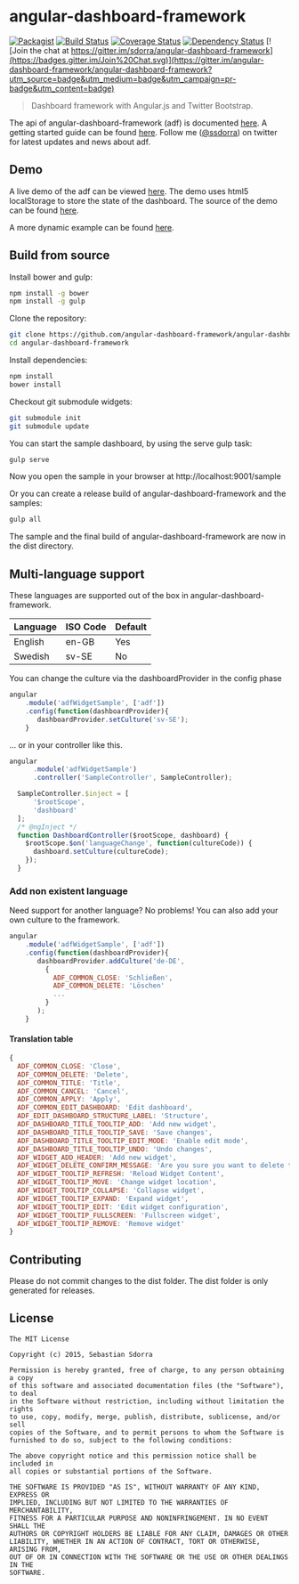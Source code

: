# angular-dashboard-framework

[![Packagist](https://img.shields.io/packagist/l/doctrine/orm.svg)](https://github.com/angular-dashboard-framework/angular-dashboard-framework/blob/master/LICENSE.md) [![Build Status](https://travis-ci.org/angular-dashboard-framework/angular-dashboard-framework.svg?branch=master)](https://travis-ci.org/angular-dashboard-framework/angular-dashboard-framework) [![Coverage Status](https://coveralls.io/repos/angular-dashboard-framework/angular-dashboard-framework/badge.svg?branch=master&service=github)](https://coveralls.io/github/angular-dashboard-framework/angular-dashboard-framework?branch=master) [![Dependency Status](https://www.versioneye.com/user/projects/562008b836d0ab001900070b/badge.svg?style=flat)](https://www.versioneye.com/user/projects/562008b836d0ab001900070b) [![Join the chat at https://gitter.im/sdorra/angular-dashboard-framework](https://badges.gitter.im/Join%20Chat.svg)](https://gitter.im/angular-dashboard-framework/angular-dashboard-framework?utm_source=badge&utm_medium=badge&utm_campaign=pr-badge&utm_content=badge)

> Dashboard framework with Angular.js and Twitter Bootstrap.

The api of angular-dashboard-framework (adf) is documented [here](http://angular-dashboard-framework.github.io/angular-dashboard-framework/docs/). A getting
started guide can be found [here](https://github.com/angular-dashboard-framework/angular-dashboard-framework/wiki/Getting-started).
Follow me ([@ssdorra](https://twitter.com/ssdorra)) on twitter for latest updates and news about adf.

## Demo

A live demo of the adf can be viewed [here](http://angular-dashboard-framework.github.io/angular-dashboard-framework/). The demo uses html5 localStorage to store the state of the dashboard. The source of the demo can be found [here](https://github.com/angular-dashboard-framework/angular-dashboard-framework/tree/master/sample).

A more dynamic example can be found [here](https://github.com/angular-dashboard-framework/adf-dynamic-example).

## Build from source

Install bower and gulp:

```bash
npm install -g bower
npm install -g gulp
```

Clone the repository:

```bash
git clone https://github.com/angular-dashboard-framework/angular-dashboard-framework
cd angular-dashboard-framework
```

Install dependencies:

```bash
npm install
bower install
```

Checkout git submodule widgets:

```bash
git submodule init
git submodule update
```

You can start the sample dashboard, by using the serve gulp task:

```bash
gulp serve
```

Now you open the sample in your browser at http://localhost:9001/sample

Or you can create a release build of angular-dashboard-framework and the samples:

```bash
gulp all
```
The sample and the final build of angular-dashboard-framework are now in the dist directory.

## Multi-language support
These languages are supported out of the box in angular-dashboard-framework.

| Language        | ISO Code      | Default  |
| -------------   |-------------  | -----|
| English         | en-GB         | Yes  |
| Swedish         | sv-SE         | No   |

You can change the culture via the dashboardProvider in the config phase
```javascript
angular
    .module('adfWidgetSample', ['adf'])
    .config(function(dashboardProvider){
       dashboardProvider.setCulture('sv-SE');
    }
```
... or in your controller like this.

```javascript
angular
      .module('adfWidgetSample')
      .controller('SampleController', SampleController);

  SampleController.$inject = [
      '$rootScope',
      'dashboard'
  ];
  /* @ngInject */
  function DashboardController($rootScope, dashboard) {
    $rootScope.$on('languageChange', function(cultureCode)) {
      dashboard.setCulture(cultureCode);  
    });
  }
```

### Add non existent language
Need support for another language? No problems! You can also add your own culture to the framework.

```javascript
angular
    .module('adfWidgetSample', ['adf'])
    .config(function(dashboardProvider){
       dashboardProvider.addCulture('de-DE',
         {
           ADF_COMMON_CLOSE: 'Schließen',
           ADF_COMMON_DELETE: 'Löschen'
           ...
         }
       );
    }
```

#### Translation table

```javascript
{
  ADF_COMMON_CLOSE: 'Close',
  ADF_COMMON_DELETE: 'Delete',
  ADF_COMMON_TITLE: 'Title',
  ADF_COMMON_CANCEL: 'Cancel',
  ADF_COMMON_APPLY: 'Apply',
  ADF_COMMON_EDIT_DASHBOARD: 'Edit dashboard',
  ADF_EDIT_DASHBOARD_STRUCTURE_LABEL: 'Structure',
  ADF_DASHBOARD_TITLE_TOOLTIP_ADD: 'Add new widget',
  ADF_DASHBOARD_TITLE_TOOLTIP_SAVE: 'Save changes',
  ADF_DASHBOARD_TITLE_TOOLTIP_EDIT_MODE: 'Enable edit mode',
  ADF_DASHBOARD_TITLE_TOOLTIP_UNDO: 'Undo changes',
  ADF_WIDGET_ADD_HEADER: 'Add new widget',
  ADF_WIDGET_DELETE_CONFIRM_MESSAGE: 'Are you sure you want to delete this widget ?',
  ADF_WIDGET_TOOLTIP_REFRESH: 'Reload Widget Content',
  ADF_WIDGET_TOOLTIP_MOVE: 'Change widget location',
  ADF_WIDGET_TOOLTIP_COLLAPSE: 'Collapse widget',
  ADF_WIDGET_TOOLTIP_EXPAND: 'Expand widget',
  ADF_WIDGET_TOOLTIP_EDIT: 'Edit widget configuration',
  ADF_WIDGET_TOOLTIP_FULLSCREEN: 'Fullscreen widget',
  ADF_WIDGET_TOOLTIP_REMOVE: 'Remove widget'
}
```


## Contributing

Please do not commit changes to the dist folder. The dist folder is only generated for releases.


## License

    The MIT License

    Copyright (c) 2015, Sebastian Sdorra

    Permission is hereby granted, free of charge, to any person obtaining a copy
    of this software and associated documentation files (the "Software"), to deal
    in the Software without restriction, including without limitation the rights
    to use, copy, modify, merge, publish, distribute, sublicense, and/or sell
    copies of the Software, and to permit persons to whom the Software is
    furnished to do so, subject to the following conditions:

    The above copyright notice and this permission notice shall be included in
    all copies or substantial portions of the Software.

    THE SOFTWARE IS PROVIDED "AS IS", WITHOUT WARRANTY OF ANY KIND, EXPRESS OR
    IMPLIED, INCLUDING BUT NOT LIMITED TO THE WARRANTIES OF MERCHANTABILITY,
    FITNESS FOR A PARTICULAR PURPOSE AND NONINFRINGEMENT. IN NO EVENT SHALL THE
    AUTHORS OR COPYRIGHT HOLDERS BE LIABLE FOR ANY CLAIM, DAMAGES OR OTHER
    LIABILITY, WHETHER IN AN ACTION OF CONTRACT, TORT OR OTHERWISE, ARISING FROM,
    OUT OF OR IN CONNECTION WITH THE SOFTWARE OR THE USE OR OTHER DEALINGS IN THE
    SOFTWARE.
